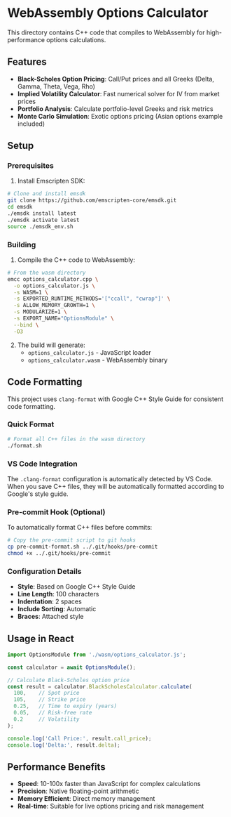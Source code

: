 # WebAssembly Options Calculator

This directory contains C++ code that compiles to WebAssembly for high-performance options calculations.

## Features

- **Black-Scholes Option Pricing**: Call/Put prices and all Greeks (Delta, Gamma, Theta, Vega, Rho)
- **Implied Volatility Calculator**: Fast numerical solver for IV from market prices
- **Portfolio Analysis**: Calculate portfolio-level Greeks and risk metrics
- **Monte Carlo Simulation**: Exotic options pricing (Asian options example included)

## Setup

### Prerequisites

1. Install Emscripten SDK:
```bash
# Clone and install emsdk
git clone https://github.com/emscripten-core/emsdk.git
cd emsdk
./emsdk install latest
./emsdk activate latest
source ./emsdk_env.sh
```

### Building

1. Compile the C++ code to WebAssembly:
```bash
# From the wasm directory
emcc options_calculator.cpp \
  -o options_calculator.js \
  -s WASM=1 \
  -s EXPORTED_RUNTIME_METHODS='["ccall", "cwrap"]' \
  -s ALLOW_MEMORY_GROWTH=1 \
  -s MODULARIZE=1 \
  -s EXPORT_NAME="OptionsModule" \
  --bind \
  -O3
```

2. The build will generate:
   - `options_calculator.js` - JavaScript loader
   - `options_calculator.wasm` - WebAssembly binary

## Code Formatting

This project uses `clang-format` with Google C++ Style Guide for consistent code formatting.

### Quick Format
```bash
# Format all C++ files in the wasm directory
./format.sh
```

### VS Code Integration
The `.clang-format` configuration is automatically detected by VS Code. When you save C++ files, they will be automatically formatted according to Google's style guide.

### Pre-commit Hook (Optional)
To automatically format C++ files before commits:
```bash
# Copy the pre-commit script to git hooks
cp pre-commit-format.sh ../.git/hooks/pre-commit
chmod +x ../.git/hooks/pre-commit
```

### Configuration Details
- **Style**: Based on Google C++ Style Guide
- **Line Length**: 100 characters
- **Indentation**: 2 spaces
- **Include Sorting**: Automatic
- **Braces**: Attached style

## Usage in React

```typescript
import OptionsModule from './wasm/options_calculator.js';

const calculator = await OptionsModule();

// Calculate Black-Scholes option price
const result = calculator.BlackScholesCalculator.calculate(
  100,    // Spot price
  105,    // Strike price
  0.25,   // Time to expiry (years)
  0.05,   // Risk-free rate
  0.2     // Volatility
);

console.log('Call Price:', result.call_price);
console.log('Delta:', result.delta);
```

## Performance Benefits

- **Speed**: 10-100x faster than JavaScript for complex calculations
- **Precision**: Native floating-point arithmetic
- **Memory Efficient**: Direct memory management
- **Real-time**: Suitable for live options pricing and risk management

